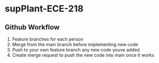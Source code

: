 # supPlant-ECE-218

## Github Workflow

1. Feature branches for each person
2. Merge from the main branch before implementing new code
3. Push to your own feature branch any new code youve added
4. Create merge request to push the new code into main once it works

